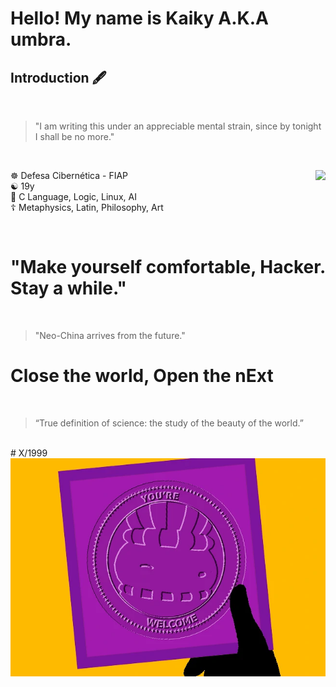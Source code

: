 # Hello! My name is Kaiky A.K.A umbra.
## Introduction 🖋️

<br>
<blockquote> "I am writing this under an appreciable mental strain, since by tonight I shall be no more." </blockquote>
<br>
<div class="midcolumn">
  <main>
    <article>
      <div class="post-info">
        </div>
<div>
<img src="gits.webp" align="right">
      </div>
        <p>
          ☸️ Defesa Cibernética - FIAP <br>
          ☯ 19y </br>
          🪷 C Language, Logic, Linux, AI </br>
          ☦️ Metaphysics, Latin, Philosophy, Art </br>
  </p>
  </div>
 <br>

 # "Make yourself comfortable, Hacker. Stay a while."
<br>

<blockquote>"Neo-China arrives from the future."</blockquote>

# Close the world, Open the nExt
<br>
<blockquote>“True definition of science: the study of the beauty of the world.”</blockquote>

<br>
# X/1999

<img src="You're_welcome.webp" align="center">
